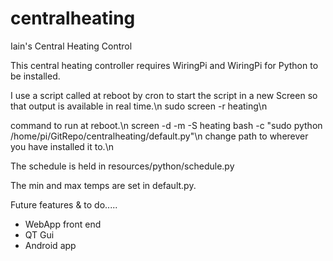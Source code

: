 # centralheating
Iain's Central Heating Control


This central heating controller requires WiringPi and WiringPi for Python to be installed.

I use a script called at reboot by cron to start the script in a new Screen so that output is available in real time.\n
sudo screen -r heating\n

command to run at reboot.\n
screen -d -m -S heating bash -c "sudo python /home/pi/GitRepo/centralheating/default.py"\n
change path to wherever you have installed it to.\n

The schedule is held in resources/python/schedule.py

The min and max temps are set in default.py.


Future features & to do.....

- WebApp front end
- QT Gui
- Android app
